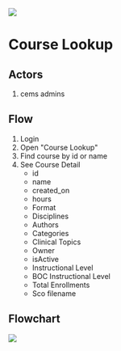 [![](https://mermaid.ink/img/eyJjb2RlIjoiZ3JhcGggVEQgIFxuICBMKExvZ2luIGFzIENFTVMgQWRtaW4pLS0-XG4gIENMKE9wZW4gQ291cnNlIExvb2t1cCktLT5cbiAgRihGaW5kIGNvdXJzZSBieSBpZCBvciBuYW1lKVxuICBGLS0-Q0QoU2VlIENvdXJzZSBEZXRhaWwpXG4gIEYtLT5Be1ByZWZvcm0gQWN0aW9ufVxuICBBLS0-fEFkZCBTQ098IEFkZFNjbyhBZGQgU0NPIEZpbGUpLS0-UyhTdWJtaXQpXG4gIEEtLT58R2VuZXJhdGUgUHJveHkgRmlsZXN8IFNlbENvKFNlbGVjdCBDb21wYW55KS0tPlNcblxuIiwibWVybWFpZCI6eyJ0aGVtZSI6ImRlZmF1bHQifX0)](https://mermaid-js.github.io/mermaid-live-editor/#/edit/eyJjb2RlIjoiZ3JhcGggVEQgIFxuICBMKExvZ2luIGFzIENFTVMgQWRtaW4pLS0-XG4gIENMKE9wZW4gQ291cnNlIExvb2t1cCktLT5cbiAgRihGaW5kIGNvdXJzZSBieSBpZCBvciBuYW1lKVxuICBGLS0-Q0QoU2VlIENvdXJzZSBEZXRhaWwpXG4gIEYtLT5Be1ByZWZvcm0gQWN0aW9ufVxuICBBLS0-fEFkZCBTQ098IEFkZFNjbyhBZGQgU0NPIEZpbGUpLS0-UyhTdWJtaXQpXG4gIEEtLT58R2VuZXJhdGUgUHJveHkgRmlsZXN8IFNlbENvKFNlbGVjdCBDb21wYW55KS0tPlNcblxuIiwibWVybWFpZCI6eyJ0aGVtZSI6ImRlZmF1bHQifX0)

# Course Lookup

## Actors
1. cems admins

## Flow
1. Login
1. Open "Course Lookup"
1. Find course by id or name
1. See Course Detail
    - id
    - name
    - created_on
    - hours
    - Format
    - Disciplines
    - Authors
    - Categories
    - Clinical Topics
    - Owner
    - isActive
    - Instructional Level
    - BOC Instructional Level
    - Total Enrollments
    - Sco filename

## Flowchart

[![](https://mermaid.ink/img/eyJjb2RlIjoiZ3JhcGggVEQgIFxuICBMKExvZ2luIGFzIENFTVMgQWRtaW4pLS0-XG4gIENMKE9wZW4gQ291cnNlIExvb2t1cCktLT5cbiAgRihGaW5kIGNvdXJzZSBieSBpZCBvciBuYW1lKVxuICBGLS0-Q0QoU2VlIENvdXJzZSBEZXRhaWwpXG4gIEYtLT5Be1ByZWZvcm0gQWN0aW9ufVxuICBBLS0-fEFkZCBTQ098IEFkZFNjbyhBZGQgU0NPIEZpbGUpLS0-UyhTdWJtaXQpXG4gIEEtLT58R2VuZXJhdGUgUHJveHkgRmlsZXN8IFNlbENvKFNlbGVjdCBDb21wYW55KS0tPlNcblxuIiwibWVybWFpZCI6eyJ0aGVtZSI6ImRlZmF1bHQifX0)](https://mermaid-js.github.io/mermaid-live-editor/#/edit/eyJjb2RlIjoiZ3JhcGggVEQgIFxuICBMKExvZ2luIGFzIENFTVMgQWRtaW4pLS0-XG4gIENMKE9wZW4gQ291cnNlIExvb2t1cCktLT5cbiAgRihGaW5kIGNvdXJzZSBieSBpZCBvciBuYW1lKVxuICBGLS0-Q0QoU2VlIENvdXJzZSBEZXRhaWwpXG4gIEYtLT5Be1ByZWZvcm0gQWN0aW9ufVxuICBBLS0-fEFkZCBTQ098IEFkZFNjbyhBZGQgU0NPIEZpbGUpLS0-UyhTdWJtaXQpXG4gIEEtLT58R2VuZXJhdGUgUHJveHkgRmlsZXN8IFNlbENvKFNlbGVjdCBDb21wYW55KS0tPlNcblxuIiwibWVybWFpZCI6eyJ0aGVtZSI6ImRlZmF1bHQifX0)
